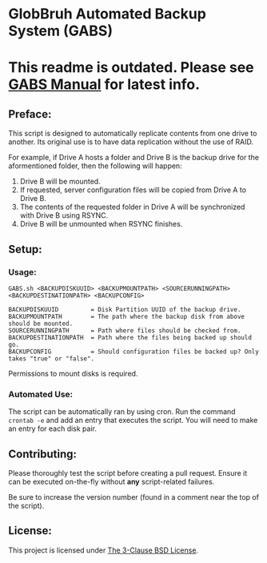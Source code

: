 # GlobBruh Automated Backup System (GABS)

# This readme is outdated. Please see [GABS Manual](./doc/GABS-Manual.txt) for latest info.

## Preface:

This script is designed to automatically replicate contents from one drive to another. Its original use is to have data replication without the use of RAID. 

For example, if Drive A hosts a folder and Drive B is the backup drive for the aformentioned folder, then the following will happen:

1) Drive B will be mounted.
2) If requested, server configuration files will be copied from Drive A to Drive B.
3) The contents of the requested folder in Drive A will be synchronized with Drive B using RSYNC.
4) Drive B will be unmounted when RSYNC finishes.

## Setup:

### Usage:

```
GABS.sh <BACKUPDISKUUID> <BACKUPMOUNTPATH> <SOURCERUNNINGPATH> <BACKUPDESTINATIONPATH> <BACKUPCONFIG>

BACKUPDISKUUID         = Disk Partition UUID of the backup drive.
BACKUPMOUNTPATH        = The path where the backup disk from above should be mounted.
SOURCERUNNINGPATH      = Path where files should be checked from.
BACKUPDESTINATIONPATH  = Path where the files being backed up should go.
BACKUPCONFIG           = Should configuration files be backed up? Only takes "true" or "false".
```
Permissions to mount disks is required. 

### Automated Use:

The script can be automatically ran by using cron. Run the command `crontab -e` and add an entry that executes the script. You will need to make an entry for each disk pair. 

## Contributing:

Please thoroughly test the script before creating a pull request. Ensure it can be executed on-the-fly without **any** script-related failures.

Be sure to increase the version number (found in a comment near the top of the script). 

## License:

This project is licensed under [The 3-Clause BSD License](https://opensource.org/license/bsd-3-clause).
